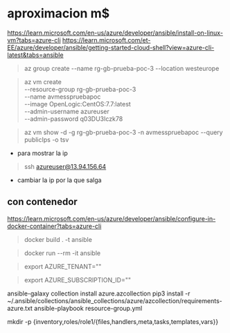 # aproximacion m$
https://learn.microsoft.com/en-us/azure/developer/ansible/install-on-linux-vm?tabs=azure-cli
https://learn.microsoft.com/et-EE/azure/developer/ansible/getting-started-cloud-shell?view=azure-cli-latest&tabs=ansible


> az group create --name rg-gb-prueba-poc-3 --location westeurope

> az vm create \
--resource-group rg-gb-prueba-poc-3 \
--name avmesspruebapoc \
--image OpenLogic:CentOS:7.7:latest \
--admin-username azureuser \
--admin-password q03DU3Iczk78

> az vm show -d -g rg-gb-prueba-poc-3 -n avmesspruebapoc --query publicIps -o tsv
- para mostrar la ip

> ssh azureuser@13.94.156.64
- cambiar la ip por la que salga

## con contenedor
https://learn.microsoft.com/en-us/azure/developer/ansible/configure-in-docker-container?tabs=azure-cli

> docker build . -t ansible

> docker run --rm -it ansible

> export AZURE_TENANT=""

> export AZURE_SUBSCRIPTION_ID=""

ansible-galaxy collection install azure.azcollection
pip3 install -r ~/.ansible/collections/ansible_collections/azure/azcollection/requirements-azure.txt
ansible-playbook resource-group.yml


mkdir -p {inventory,roles/role1/{files,handlers,meta,tasks,templates,vars}}


